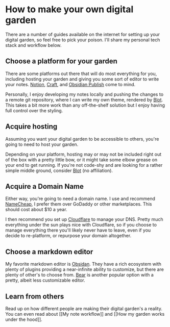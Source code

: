 # How to make your own digital garden

There are a number of guides available on the internet for setting up your digital garden, so feel free to pick your poison. I'll share my personal tech stack and workflow below.

## Choose a platform for your garden

There are some platforms out there that will do most everything for you, including hosting your garden and giving you some sort of editor to write your notes. [Notion](https://notion.so/), [Craft](https://www.craft.do/), and [Obsidian Publish](https://obsidian.md/publish) come to mind.

Personally, I enjoy developing my notes locally and pushing the changes to a remote git repository, where I can write my own theme, rendered by [Blot](https://blot.im/). This takes a bit more work than any off-the-shelf solution but I enjoy having full control over the styling.

## Acquire hosting

Assuming you want your digital garden to be accessible to others, you're going to need to host your garden.

Depending on your platform, hosting may or may not be included right out of the box with a pretty little bow, or it might take some elbow grease on your end to get running. If you're not code-shy and are looking for a rather simple middle ground, consider [Blot](https://blot.im/) (no affiliation).

## Acquire a Domain Name

Either way, you're going to need a domain name. I use and recommend [NameCheap](https://namecheap.com/), I prefer them over GoDaddy or other marketplaces. This should cost about $10 a year.

I then recommend you set up [Cloudflare](https://cloudflare.com/) to manage your DNS. Pretty much everything under the sun plays nice with Cloudflare, so if you choose to manage everything there you'll likely never have to leave, even if you decide to re-platform, or repurpose your domain altogether.

## Choose a markdown editor

My favorite markdown editor is [Obsidan](https://obsidian.md/). They have a rich ecosystem with plenty of plugins providing a near-infinite ability to customize, but there are plenty of other's to choose from. [Bear](https://bear.app/) is another popular option with a pretty, albeit less customizable editor.

## Learn from others

Read up on how different people are making their digital garden's a reality. You can even read about [[My note workflow]] and [[How my garden works under the hood]].